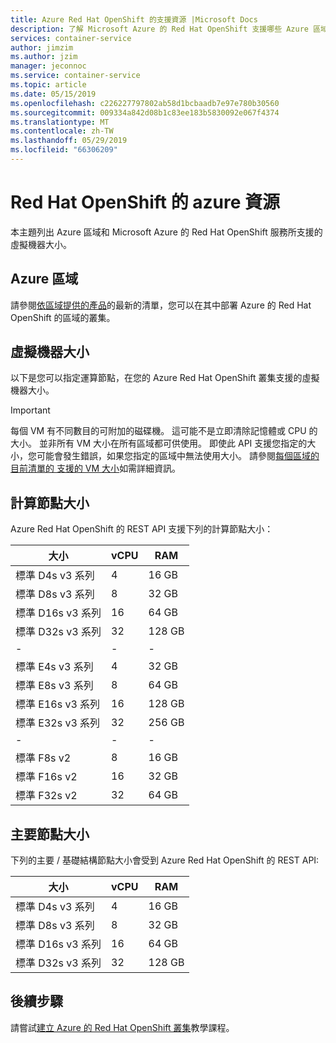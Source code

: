 ```yaml
---
title: Azure Red Hat OpenShift 的支援資源 |Microsoft Docs
description: 了解 Microsoft Azure 的 Red Hat OpenShift 支援哪些 Azure 區域與虛擬機器大小。
services: container-service
author: jimzim
ms.author: jzim
manager: jeconnoc
ms.service: container-service
ms.topic: article
ms.date: 05/15/2019
ms.openlocfilehash: c226227797802ab58d1bcbaadb7e97e780b30560
ms.sourcegitcommit: 009334a842d08b1c83ee183b5830092e067f4374
ms.translationtype: MT
ms.contentlocale: zh-TW
ms.lasthandoff: 05/29/2019
ms.locfileid: "66306209"
---
```

# <a name="azure-red-hat-openshift-resources"></a>Red Hat OpenShift 的 azure 資源

本主題列出 Azure 區域和 Microsoft Azure 的 Red Hat OpenShift 服務所支援的虛擬機器大小。

## <a name="azure-regions"></a>Azure 區域

請參閱[依區域提供的產品](https://azure.microsoft.com/global-infrastructure/services/?products=openshift&regions=all)的最新的清單，您可以在其中部署 Azure 的 Red Hat OpenShift 的區域的叢集。

## <a name="virtual-machine-sizes"></a>虛擬機器大小

以下是您可以指定運算節點，在您的 Azure Red Hat OpenShift 叢集支援的虛擬機器大小。

> [!Important]
> 每個 VM 有不同數目的可附加的磁碟機。 這可能不是立即清除記憶體或 CPU 的大小。
> 並非所有 VM 大小在所有區域都可供使用。 即使此 API 支援您指定的大小，您可能會發生錯誤，如果您指定的區域中無法使用大小。
> 請參閱[每個區域的目前清單的 支援的 VM 大小](https://azure.microsoft.com/global-infrastructure/services/?products=virtual-machines)如需詳細資訊。

## <a name="compute-node-sizes"></a>計算節點大小

Azure Red Hat OpenShift 的 REST API 支援下列的計算節點大小：

|大小|vCPU|RAM|
|-|-|-|
|標準 D4s v3 系列|4|16 GB|
|標準 D8s v3 系列|8|32 GB|
|標準 D16s v3 系列|16|64 GB|
|標準 D32s v3 系列|32|128 GB|
|-|-|-|
|標準 E4s v3 系列|4|32 GB|
|標準 E8s v3 系列|8|64 GB|
|標準 E16s v3 系列|16|128 GB|
|標準 E32s v3 系列|32|256 GB|
|-|-|-|
|標準 F8s v2|8|16 GB|
|標準 F16s v2|16|32 GB|
|標準 F32s v2|32|64 GB|

## <a name="master-node-sizes"></a>主要節點大小

下列的主要 / 基礎結構節點大小會受到 Azure Red Hat OpenShift 的 REST API:

|大小|vCPU|RAM|
|-|-|-|
|標準 D4s v3 系列|4|16 GB|
|標準 D8s v3 系列|8|32 GB|
|標準 D16s v3 系列|16|64 GB|
|標準 D32s v3 系列|32|128 GB|

## <a name="next-steps"></a>後續步驟

請嘗試[建立 Azure 的 Red Hat OpenShift 叢集](tutorial-create-cluster.md)教學課程。